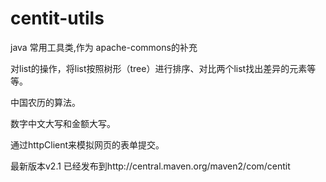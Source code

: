 # centit-utils
java 常用工具类,作为 apache-commons的补充

 对list的操作，将list按照树形（tree）进行排序、对比两个list找出差异的元素等等。

 中国农历的算法。

 数字中文大写和金额大写。

 通过httpClient来模拟网页的表单提交。

最新版本v2.1 已经发布到http://central.maven.org/maven2/com/centit